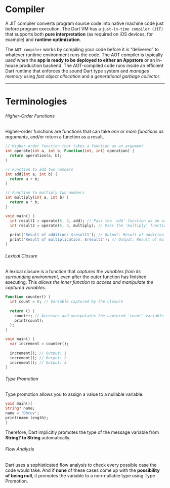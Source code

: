# Compiler
A JIT compiler converts program source code into native machine code just before program execution.
The Dart VM has a `just-in-time compiler (JIT)` that supports both **pure interpretation** (as required on iOS devices, for example) and **runtime optimization**.

The `AOT compiler` works by compiling your code before it is “delivered” to whatever runtime environment runs the code. The AOT compiler is typically *used* when the **app is ready to be deployed to either an Appstore** or an in-house production backend.
The AOT-compiled code runs inside an efficient Dart runtime that enforces the sound Dart type system and *manages memory* using *fast object allocation* and a *generational garbage collector*.

---
# Terminologies
###### Higher-Order Functions
Higher-order functions are functions that can take *one or more functions as arguments*, and/or return a function as a result.
```dart
// Higher-order function that takes a function as an argument
int operate(int a, int b, Function(int, int) operation) {
  return operation(a, b);
}

// Function to add two numbers
int add(int a, int b) {
  return a + b;
}

// Function to multiply two numbers
int multiply(int a, int b) {
  return a * b;
}

void main() {
  int result1 = operate(5, 3, add); // Pass the 'add' function as an argument
  int result2 = operate(5, 3, multiply); // Pass the 'multiply' function as an argument
  
  print('Result of addition: $result1'); // Output: Result of addition: 8
  print('Result of multiplication: $result2'); // Output: Result of multiplication: 15
}
```


###### Lexical Closure
A lexical closure is a function that *captures the variables from its surrounding environment*, even after the outer function has finished executing. This *allows the inner function to access and manipulate the captured variables*.
```dart
Function counter() {
  int count = 0; // Variable captured by the closure
  
  return () {
    count++; // Accesses and manipulates the captured 'count' variable
    print(count);
  };
}

void main() {
  var increment = counter();
  
  increment(); // Output: 1
  increment(); // Output: 2
  increment(); // Output: 3
}
```


###### Type Promotion
Type promotion allows you to assign a value to a nullable variable.
```dart
void main(){
String? name;
name = 'Dhruv';
print(name.length);
}
```
Therefore, Dart implicitly promotes the type of the message variable from **String? to String** automatically.

###### Flow Analysis
Dart uses a sophisticated flow analysis to check every possible case the code would take. And if **none** of these cases come up with the **possibility of being null**, it promotes the variable to a non-nullable type using Type Promotion.
